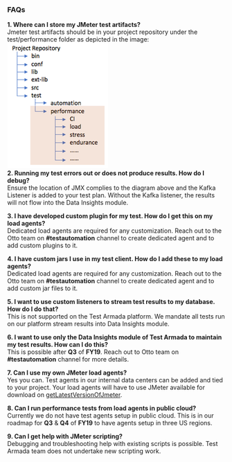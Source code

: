 ### **FAQs**

**1.	Where can I store my JMeter test artifacts? <br/>**
Jmeter test artifacts should be in your project repository under the test/performance folder as depicted in the image:<br/>
![](images/FolderStructure.png)
<br/>
**2.	Running my test errors out or does not produce results. How do I debug? <br/>**
Ensure the location of JMX complies to the diagram above and the Kafka Listener is added to your test plan. Without the Kafka listener, the results will not flow into the Data Insights module.

**3.	I have developed custom plugin for my test. How do I get this on my load agents?<br/>**
Dedicated load agents are required for any customization. Reach out to the Otto team on **#testautomation** channel to create dedicated agent and to add custom plugins to it.

**4.	I have custom jars I use in my test client. How do I add these to my load agents?<br/>**
Dedicated load agents are required for any customization. Reach out to the Otto team on **#testautomation** channel to create dedicated agent and to add custom jar files to it.

**5.	I want to use custom listeners to stream test results to my database. How do I do that?<br/>**
This is not supported on the Test Armada platform. We mandate all tests run on our platform stream results into Data Insights module.

**6.	I want to use only the Data Insights module of Test Armada to maintain my test results. How can I do this?<br/>**
This is possible after **Q3** of **FY19**. Reach out to Otto team on **#testautomation** channel for more details.

**7.	Can I use my own JMeter load agents?<br/>**
Yes you can. Test agents in our internal data centers can be added and tied to your project. Your load agents will have to use JMeter available for download on [getLatestVersionOfJmeter](http://gec-maven-nexus.walmart.com/content/repositories/pangaea_releases/otto/nextgen/nextgenjmeter/nextgenplatformjmeter/). 

**8.	Can I run performance tests from load agents in public cloud?<br/>**
Currently we do not have test agents setup in public cloud. This is in our roadmap for **Q3** & **Q4** of **FY19** to have agents setup in three US regions.

**9.	Can I get help with JMeter scripting?<br/>**
Debugging and troubleshooting help with existing scripts is possible. Test Armada team does not undertake new scripting work.

